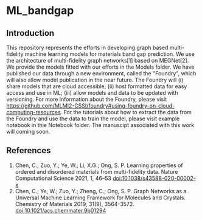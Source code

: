 # ML_bandgap
## Introduction

This repository represents the efforts in developing graph based multi-fidelity machine learning models for materials band gap prediction. We use the architecture of multi-fidelity graph networks[1] based on MEGNet[2]. We provide the models fitted with our efforts in the Models folder. We have published our data through a new environment, called the "Foundry", which will also allow model publication in the near future. The Foundry will (i) share models that are cloud accessible; (ii) host formatted data for easy access and use in ML; (iii) allow models and data to be updated with versioning.  For more information about the Foundry, please visit https://github.com/MLMI2-CSSI/foundry#using-foundry-on-cloud-computing-resources. For the tutorials about how to extract the data from the Foundry and use the data to train the model, please visit example notebook in thie Notebook folder. The manuscipt associated with this work will coming soon.

## References

1. Chen, C.; Zuo, Y.; Ye, W.; Li, X.G.; Ong, S. P. Learning properties of ordered and
   disordered materials from multi-fidelity data. Nature Computational Science 2021,
   1, 46–53 [doi:10.1038/s43588-020-00002-x](https://www.nature.com/articles/s43588-020-00002-x)
2. Chen, C.; Ye, W.; Zuo, Y.; Zheng, C.; Ong, S. P. Graph Networks as a
   Universal Machine Learning Framework for Molecules and Crystals. Chemistry
   of Materials 2019, 31(9), 3564-3572.
   [doi:10.1021/acs.chemmater.9b01294](https://doi.org/10.1021/acs.chemmater.9b01294)


